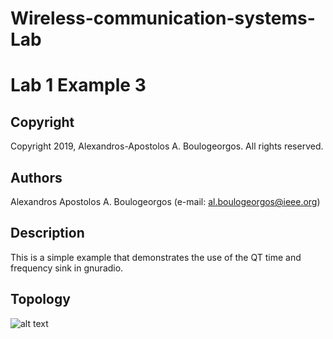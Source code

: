 # Wireless-communication-systems-Lab
# Lab 1 Example 3

## Copyright
Copyright 2019, Alexandros-Apostolos A. Boulogeorgos. All rights reserved.

## Authors
Alexandros Apostolos A. Boulogeorgos (e-mail: al.boulogeorgos@ieee.org)

## Description  
This is a simple example that demonstrates the use of the QT time and frequency sink in gnuradio. 

## Topology
![alt text](https://github.com/aboulogeorgos/Wireless-communication-systems-Lab/blob/master/Lab1/example3/example3.grc.png?raw=true)
